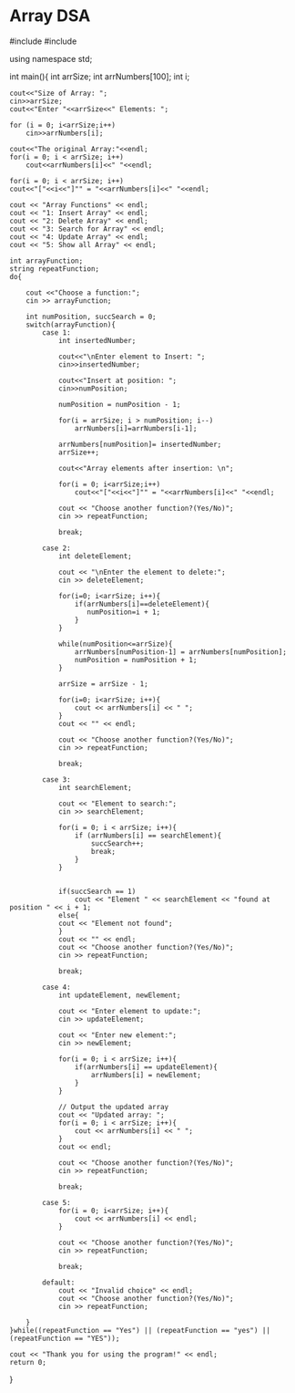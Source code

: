 # Array DSA

#include <iostream>
#include <string>

using namespace std;

int main(){
	int arrSize;
	int arrNumbers[100];
	int i;
	
	cout<<"Size of Array: ";
	cin>>arrSize;
	cout<<"Enter "<<arrSize<<" Elements: ";
		
	for (i = 0; i<arrSize;i++)
		cin>>arrNumbers[i];
		
	cout<<"The original Array:"<<endl;
	for(i = 0; i < arrSize; i++)
		cout<<arrNumbers[i]<<" "<<endl;
		
	for(i = 0; i < arrSize; i++)
	cout<<"["<<i<<"]"" = "<<arrNumbers[i]<<" "<<endl;
	
	cout << "Array Functions" << endl;
	cout << "1: Insert Array" << endl;
	cout << "2: Delete Array" << endl;
	cout << "3: Search for Array" << endl;
	cout << "4: Update Array" << endl;
	cout << "5: Show all Array" << endl;
	
	int arrayFunction; 
	string repeatFunction;
	do{
		
		cout <<"Choose a function:";
		cin >> arrayFunction;
		
		int numPosition, succSearch = 0;
		switch(arrayFunction){
			case 1:
				int insertedNumber;
    
    			cout<<"\nEnter element to Insert: ";
    			cin>>insertedNumber;
    			
    			cout<<"Insert at position: ";
    			cin>>numPosition;
	 
    			numPosition = numPosition - 1;
	 
    			for(i = arrSize; i > numPosition; i--)
	    			arrNumbers[i]=arrNumbers[i-1];
	    
				arrNumbers[numPosition]= insertedNumber;
				arrSize++;
	
				cout<<"Array elements after insertion: \n";
	
				for(i = 0; i<arrSize;i++)
	    			cout<<"["<<i<<"]"" = "<<arrNumbers[i]<<" "<<endl;
				
				cout << "Choose another function?(Yes/No)";
				cin >> repeatFunction;
				
				break;
			
			case 2:
    			int deleteElement;
    
    			cout << "\nEnter the element to delete:";
    			cin >> deleteElement;
    
    			for(i=0; i<arrSize; i++){
    			    if(arrNumbers[i]==deleteElement){
    	 		       numPosition=i + 1;
    			    }
    			}
    
    			while(numPosition<=arrSize){
    	    		arrNumbers[numPosition-1] = arrNumbers[numPosition];
    	    		numPosition = numPosition + 1;
   				}
    
    			arrSize = arrSize - 1;
    
    			for(i=0; i<arrSize; i++){
        			cout << arrNumbers[i] << " ";
    			}	
				cout << "" << endl;
				
				cout << "Choose another function?(Yes/No)";
				cin >> repeatFunction;
				
				break;
			
			case 3:
				int searchElement;
    
    			cout << "Element to search:";
    			cin >> searchElement;
    			
    			for(i = 0; i < arrSize; i++){
        			if (arrNumbers[i] == searchElement){
            			succSearch++;
            			break;
        			}
    			}
    			
    			
    			if(succSearch == 1)
        			cout << "Element " << searchElement << "found at position " << i + 1;
    			else{
        		cout << "Element not found";
    			}
    			cout << "" << endl;
				cout << "Choose another function?(Yes/No)";
				cin >> repeatFunction;
				
				break;
			
			case 4:
				int updateElement, newElement;
    
    			cout << "Enter element to update:";
    			cin >> updateElement;
    
    			cout << "Enter new element:";
    			cin >> newElement;
    
    			for(i = 0; i < arrSize; i++){
    	    		if(arrNumbers[i] == updateElement){
        	    		arrNumbers[i] = newElement;
        			}
    			}

    			// Output the updated array
    			cout << "Updated array: ";
    			for(i = 0; i < arrSize; i++){
    	    		cout << arrNumbers[i] << " ";
   				}
    			cout << endl;
    			
    			cout << "Choose another function?(Yes/No)";
				cin >> repeatFunction;
				
    			break;
    		
    		case 5:
    			for(i = 0; i<arrSize; i++){
    				cout << arrNumbers[i] << endl;
				}
				
				cout << "Choose another function?(Yes/No)";
				cin >> repeatFunction;
				
    			break;
    			
    		default:
    			cout << "Invalid choice" << endl;
    			cout << "Choose another function?(Yes/No)";
				cin >> repeatFunction;
				
		}
	}while((repeatFunction == "Yes") || (repeatFunction == "yes") || (repeatFunction == "YES"));
	
	cout << "Thank you for using the program!" << endl;
	return 0;
}
